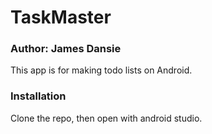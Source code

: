 # TaskMaster
### Author: James Dansie

This app is for making todo lists on Android. 

### Installation
Clone the repo, then open with android studio.